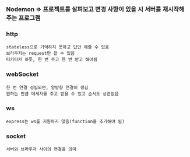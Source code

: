 ### Nodemon => 프로젝트를 살펴보고 변경 사항이 있을 시 서버를 재시작해주는 프로그램

### http

    stateless으로 기억하지 못하고 답만 해줄 수 있음
    브라우저는 request만 할 수 있음
    티키타카 하듯, 한 번 주고 한 번 받고 해야됨

### webSocket

    한 번 연결 성립되면, 양방향 연결이 생김
    원하는 만큼 메세지를 주고 받을 수 있고 순서도 상관없음

### ws

    express는 ws를 지원하지 않음(function을 추가해야 됨)

### socket

    서버와 브라우저 사이의 연결을 의미

